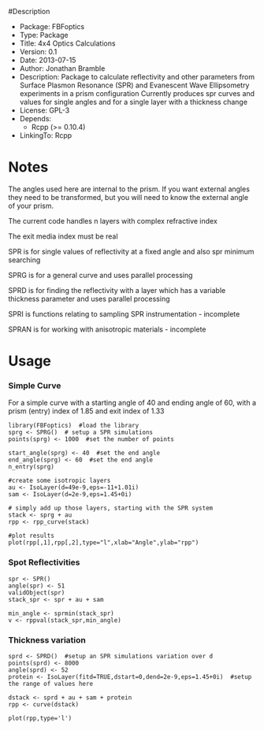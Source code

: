 #Description

* Package: FBFoptics
* Type: Package
* Title: 4x4 Optics Calculations
* Version: 0.1
* Date: 2013-07-15
* Author: Jonathan Bramble
* Description: Package to calculate reflectivity and other parameters from
    Surface Plasmon Resonance (SPR) and Evanescent Wave Ellipsometry
    experiments in a prism configuration
    Currently produces spr curves and values for single angles and for a single layer with a thickness change
* License: GPL-3
* Depends:
    * Rcpp (>= 0.10.4)
* LinkingTo: Rcpp

# Notes

The angles used here are internal to the prism. If you want external angles they need to be transformed, but you will need to know the external angle of your prism.

The current code handles n layers with complex refractive index

The exit media index must be real 

SPR is for single values of reflectivity at a fixed angle and also spr minimum searching

SPRG is for a general curve and uses parallel processing

SPRD is for finding the reflectivity with a layer which has a variable thickness parameter and uses parallel processing

SPRI is functions relating to sampling SPR instrumentation - incomplete

SPRAN is for working with anisotropic materials - incomplete

# Usage

### Simple Curve
For a simple curve with a starting angle of 40 and ending angle of 60, with a prism (entry) index of 1.85 and exit index of 1.33

```
library(FBFoptics)  #load the library
sprg <- SPRG()  # setup a SPR simulations
points(sprg) <- 1000  #set the number of points

start_angle(sprg) <- 40  #set the end angle
end_angle(sprg) <- 60  #set the end angle
n_entry(sprg)

#create some isotropic layers
au <- IsoLayer(d=49e-9,eps=-11+1.01i) 
sam <- IsoLayer(d=2e-9,eps=1.45+0i)

# simply add up those layers, starting with the SPR system
stack <- sprg + au     
rpp <- rpp_curve(stack)

#plot results
plot(rpp[,1],rpp[,2],type="l",xlab="Angle",ylab="rpp") 
```

### Spot Reflectivities
```
spr <- SPR() 
angle(spr) <- 51
validObject(spr)
stack_spr <- spr + au + sam

min_angle <- sprmin(stack_spr)
v <- rppval(stack_spr,min_angle)
```

### Thickness variation
```
sprd <- SPRD()  #setup an SPR simulations variation over d
points(sprd) <- 8000
angle(sprd) <- 52
protein <- IsoLayer(fitd=TRUE,dstart=0,dend=2e-9,eps=1.45+0i)  #setup the range of values here

dstack <- sprd + au + sam + protein
rpp <- curve(dstack)

plot(rpp,type='l')
```


